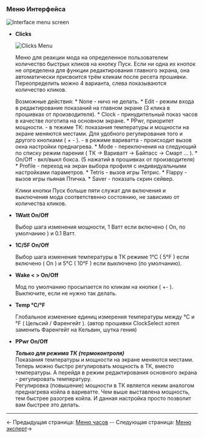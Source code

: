 ### Меню Интерфейса

![Interface menu screen](http://i345.photobucket.com/albums/p374/ClockSelect/eVic/interface_zpshqw8kg89.png)

  * __Clicks__
  
    ![Clicks Menu](http://i345.photobucket.com/albums/p374/ClockSelect/clicks_zpsoqy6ngvh.png)
        
    Меню для реакции мода на определенное пользователем количество быстрых кликов на кнопку Пуск.
    Если ни одна их кнопок не определена для функции редактирования главного экрана, она автоматически присвоится трём кликам после ресета прошивки.
    Переопределить можно 4 варианта, слева показываются количество кликов.

    Возможные действия:
        * None - ничо не делать.
        * Edit - режим входа в редактирование показаний на главном экране (3 клика в прошивках от производителя).
        * Clock - принудительный показ часов в качестве логотипа на основном экране.
        * PPwr, приоритет мощности.
         - в тежиме ТК: показания температуры и мощности на экране меняются местами. Для удобного регулирования того и другого кнопками ( + - ).
         - в режиме вариватта - происходит вызов окна настройки преднагрева.
        * Mode - переключения на следующий по списку режим парения ( ТК -> Вариватт -> Байпасс -> Смарт ... ).
        * On/Off - вкл/выкл бокса. (5 нажатий в прошивках от производителя)
        * Profile - переход на экран выбора профиля с индивидуальными настройками параметров.
        * Tetris - вызов игры Тетрис.
        * Flappy - вызов игры пьяная Птичка.
        * Saver - показать скрин сейвер.

     Клики кнопки Пуск больше пяти служат для включения и выключения мода соответственно состоянию, не зависимо от количества кликов.

 * __1Watt On/Off__

    Выбор шага изменения мощности, 1 Ватт если включено ( On, по умолчанию ) и 0.1 Ватт.

  * __1C/5F On/Off__
  
    Выбор шага изменения температуры в ТК режиме 1°C ( 5°F ) если включено ( On ) и 5°C ( 10°F ) если выключено (по умолчанию).

  * __Wake < > On/Off__

    Мод по умолчанию просыпается по кликам на кнопки ( +- ). Выключите, если не нужно так делать.

  * __Temp °C/°F__

    Глобальное изменение единиц измерения температуры между °C и °F ( Цельсий / Фаренгейт ). (автор прошивки ClockSelect хотел заменить Фаренгейт на Кельвин, шутка гения)

  * __PPwr On/Off__
  
    *__Только для режима ТК (термоконтроля)__*  
    Показания температуры и мощности на экране меняются местами. Теперь можно быстро регулировать мощность в ТК, вместо температуры. А перейдя в режим редактирования основного экрана - регулировать температуру.  
    Регулировка (повышение) мощности в ТК является неким аналогом преднагрева койла в вариватте. Чем выше выставлена мощность, тем быстрее разогрев койла.
    И данная настройка просто позволит вам быстрее это делать.

-----

← Предыдущая страница: [Меню часов](clock_ru.md) --  Следующая страница: [Меню эксперт](expert_ru.md)→

